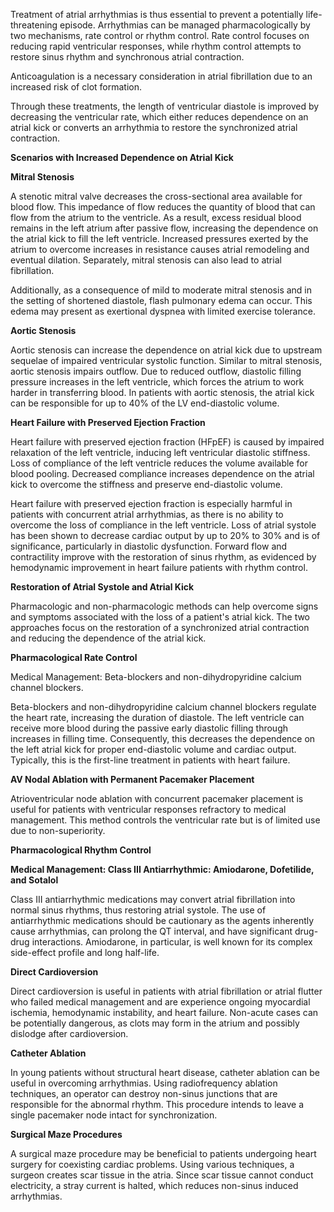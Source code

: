 Treatment of atrial arrhythmias is thus essential to prevent a potentially life-threatening episode. Arrhythmias can be managed pharmacologically by two mechanisms, rate control or rhythm control. Rate control focuses on reducing rapid ventricular responses, while rhythm control attempts to restore sinus rhythm and synchronous atrial contraction.

Anticoagulation is a necessary consideration in atrial fibrillation due to an increased risk of clot formation.

Through these treatments, the length of ventricular diastole is improved by decreasing the ventricular rate, which either reduces dependence on an atrial kick or converts an arrhythmia to restore the synchronized atrial contraction.

**Scenarios with Increased Dependence on Atrial Kick**

**Mitral Stenosis**

A stenotic mitral valve decreases the cross-sectional area available for blood flow. This impedance of flow reduces the quantity of blood that can flow from the atrium to the ventricle. As a result, excess residual blood remains in the left atrium after passive flow, increasing the dependence on the atrial kick to fill the left ventricle. Increased pressures exerted by the atrium to overcome increases in resistance causes atrial remodeling and eventual dilation. Separately, mitral stenosis can also lead to atrial fibrillation.

Additionally, as a consequence of mild to moderate mitral stenosis and in the setting of shortened diastole, flash pulmonary edema can occur. This edema may present as exertional dyspnea with limited exercise tolerance.

**Aortic Stenosis**

Aortic stenosis can increase the dependence on atrial kick due to upstream sequelae of impaired ventricular systolic function. Similar to mitral stenosis, aortic stenosis impairs outflow. Due to reduced outflow, diastolic filling pressure increases in the left ventricle, which forces the atrium to work harder in transferring blood. In patients with aortic stenosis, the atrial kick can be responsible for up to 40% of the LV end-diastolic volume.

**Heart Failure with Preserved Ejection Fraction**

Heart failure with preserved ejection fraction (HFpEF) is caused by impaired relaxation of the left ventricle, inducing left ventricular diastolic stiffness. Loss of compliance of the left ventricle reduces the volume available for blood pooling. Decreased compliance increases dependence on the atrial kick to overcome the stiffness and preserve end-diastolic volume.

Heart failure with preserved ejection fraction is especially harmful in patients with concurrent atrial arrhythmias, as there is no ability to overcome the loss of compliance in the left ventricle. Loss of atrial systole has been shown to decrease cardiac output by up to 20% to 30% and is of significance, particularly in diastolic dysfunction. Forward flow and contractility improve with the restoration of sinus rhythm, as evidenced by hemodynamic improvement in heart failure patients with rhythm control.

**Restoration of Atrial Systole and Atrial Kick**

Pharmacologic and non-pharmacologic methods can help overcome signs and symptoms associated with the loss of a patient's atrial kick. The two approaches focus on the restoration of a synchronized atrial contraction and reducing the dependence of the atrial kick.

**Pharmacological Rate Control**

Medical Management: Beta-blockers and non-dihydropyridine calcium channel blockers.

Beta-blockers and non-dihydropyridine calcium channel blockers regulate the heart rate, increasing the duration of diastole. The left ventricle can receive more blood during the passive early diastolic filling through increases in filling time. Consequently, this decreases the dependence on the left atrial kick for proper end-diastolic volume and cardiac output. Typically, this is the first-line treatment in patients with heart failure.

**AV Nodal Ablation with Permanent Pacemaker Placement**

Atrioventricular node ablation with concurrent pacemaker placement is useful for patients with ventricular responses refractory to medical management. This method controls the ventricular rate but is of limited use due to non-superiority.

**Pharmacological Rhythm Control**

**Medical Management: Class III Antiarrhythmic: Amiodarone, Dofetilide, and Sotalol**

Class III antiarrhythmic medications may convert atrial fibrillation into normal sinus rhythms, thus restoring atrial systole. The use of antiarrhythmic medications should be cautionary as the agents inherently cause arrhythmias, can prolong the QT interval, and have significant drug-drug interactions. Amiodarone, in particular, is well known for its complex side-effect profile and long half-life.

**Direct Cardioversion**

Direct cardioversion is useful in patients with atrial fibrillation or atrial flutter who failed medical management and are experience ongoing myocardial ischemia, hemodynamic instability, and heart failure. Non-acute cases can be potentially dangerous, as clots may form in the atrium and possibly dislodge after cardioversion.

**Catheter Ablation**

In young patients without structural heart disease, catheter ablation can be useful in overcoming arrhythmias. Using radiofrequency ablation techniques, an operator can destroy non-sinus junctions that are responsible for the abnormal rhythm. This procedure intends to leave a single pacemaker node intact for synchronization.

**Surgical Maze Procedures**

A surgical maze procedure may be beneficial to patients undergoing heart surgery for coexisting cardiac problems. Using various techniques, a surgeon creates scar tissue in the atria. Since scar tissue cannot conduct electricity, a stray current is halted, which reduces non-sinus induced arrhythmias.
